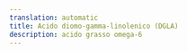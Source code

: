 ```yaml
---
translation: automatic
title: Acido diomo-gamma-linolenico (DGLA)
description: acido grasso omega-6
---
```

